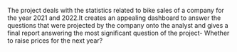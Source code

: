 The project deals with the statistics related to bike sales of a company for the year 2021 and 2022.It creates an appealing dashboard to answer the questions that were projected by the company onto the analyst and gives a final report answering the most significant question of the project- Whether to raise prices for the next year? 
